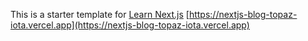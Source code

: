 This is a starter template for [Learn Next.js](https://nextjs.org/learn)
[https://nextjs-blog-topaz-iota.vercel.app](https://nextjs-blog-topaz-iota.vercel.app)
